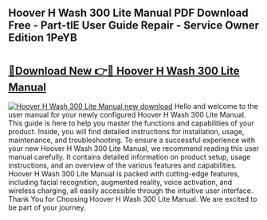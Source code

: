 ## Hoover H Wash 300 Lite Manual PDF Download Free - Part-tlE User Guide Repair - Service Owner Edition 1PeYB

# <h2><a href="http://cf27419.oget.top/?id=Hoover+H+Wash+300+Lite+Manual">🔗Download New 👉🔴 Hoover H Wash 300 Lite Manual</a></h2>

[![Hoover H Wash 300 Lite Manual new download](https://i.imgur.com/5g1atiW.png)](http://cf27419.oget.top/?id=Hoover+H+Wash+300+Lite+Manual)
Hello and welcome to the user manual for your newly configured Hoover H Wash 300 Lite Manual. This guide is here to help you master the functions and capabilities of your product. Inside, you will find detailed instructions for installation, usage, maintenance, and troubleshooting. To ensure a successful experience with your new Hoover H Wash 300 Lite Manual, we recommend reading this user manual carefully. It contains detailed information on product setup, usage instructions, and an overview of the various features and capabilities. Hoover H Wash 300 Lite Manual is packed with cutting-edge features, including facial recognition, augmented reality, voice activation, and wireless charging, all easily accessible through the intuitive user interface. Thank You for Choosing Hoover H Wash 300 Lite Manual. We are excited to be part of your journey.

